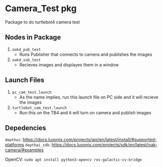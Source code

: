 # Camera_Test pkg
Package to do turtlebot4 camera test

## Nodes in Package
1. `oakd_pub_test`
   - Runs Publisher that connects to camera and publishes the images
2. `oakd_sub_test`
   - Recieves images and displayes them in a window

## Launch Files
1. `pc_cam_test.launch`
   - As the name implies, run this launch file on PC side and it will recieve the images
2. `turtlebot_cam_test.launch`
   - Run this on the TB4 and it will turn on camera and publish images


## Depedencies
`depthai`: https://docs.luxonis.com/projects/api/en/latest/install/#supported-platforms
`depthai_sdk`: https://docs.luxonis.com/projects/sdk/en/latest/oak-camera/#examples

OpenCV: `sudo apt install python3-opencv ros-galactic-cv-bridge` 

